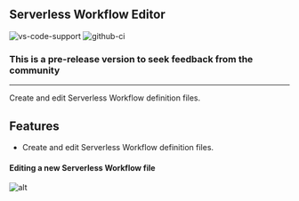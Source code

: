 ## Serverless Workflow Editor

![vs-code-support](https://img.shields.io/badge/Visual%20Studio%20Code-1.46.0+-blue.svg)
![github-ci](https://github.com/kiegroup/kie-tools/actions/workflows/monorepo_pr_ci_full.yml/badge.svg)

### **This is a pre-release version to seek feedback from the community**

---

Create and edit Serverless Workflow definition files.

## Features

- Create and edit Serverless Workflow definition files.

#### Editing a new Serverless Workflow file

![alt](./gifs/serverless-workflow.gif?raw=true)
